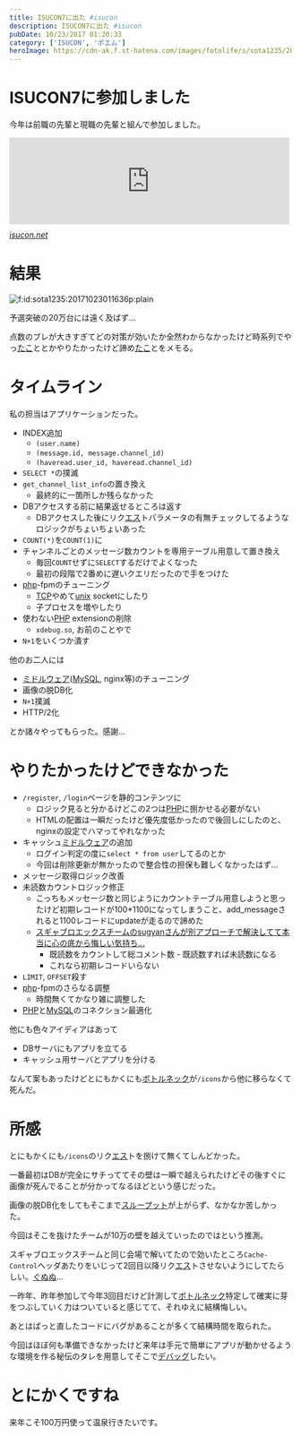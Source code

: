 ```yaml
---
title: ISUCON7に出た #isucon
description: ISUCON7に出た #isucon
pubDate: 10/23/2017 01:20:33
category: ['ISUCON', 'ポエム']
heroImage: https://cdn-ak.f.st-hatena.com/images/fotolife/s/sota1235/20171023/20171023011636.png
---
```

<h1>ISUCON7に参加しました</h1>

<p>今年は前職の先輩と現職の先輩と組んで参加しました。</p>

<p><iframe src="https://hatenablog-parts.com/embed?url=http%3A%2F%2Fisucon.net%2Farchives%2F50949022.html" title="ISUCON7 まとめ : ISUCON公式Blog" class="embed-card embed-webcard" scrolling="no" frameborder="0" style="display: block; width: 100%; height: 155px; max-width: 500px; margin: 10px 0px;"></iframe><cite class="hatena-citation"><a href="http://isucon.net/archives/50949022.html">isucon.net</a></cite></p>

<h1>結果</h1>

<p><span itemscope itemtype="http://schema.org/Photograph"><img src="https://cdn-ak.f.st-hatena.com/images/fotolife/s/sota1235/20171023/20171023011636.png" alt="f:id:sota1235:20171023011636p:plain" title="f:id:sota1235:20171023011636p:plain" class="hatena-fotolife" itemprop="image"></span></p>

<p>予選突破の20万台には遠く及ばず…</p>

<p>点数のブレが大きすぎてどの対策が効いたか全然わからなかったけど時系列でやっ<a class="keyword" href="http://d.hatena.ne.jp/keyword/%A4%BF%A4%B3">たこ</a>ととかやりたかったけど諦め<a class="keyword" href="http://d.hatena.ne.jp/keyword/%A4%BF%A4%B3">たこ</a>とをメモる。</p>

<h1>タイムライン</h1>

<p>私の担当はアプリケーションだった。</p>

<ul>
<li>INDEX追加

<ul>
<li><code>(user.name)</code></li>
<li><code>(message.id, message.channel_id)</code></li>
<li><code>(haveread.user_id, haveread.channel_id)</code></li>
</ul>
</li>
<li><code>SELECT *</code>の撲滅</li>
<li><code>get_channel_list_info</code>の置き換え

<ul>
<li>最終的に一箇所しか残らなかった</li>
</ul>
</li>
<li>DBアクセスする前に結果返せるところは返す

<ul>
<li>DBアクセスした後にリク<a class="keyword" href="http://d.hatena.ne.jp/keyword/%A5%A8%A5%B9">エス</a>トパラメータの有無チェックしてるようなロジックがちょいちょいあった</li>
</ul>
</li>
<li><code>COUNT(*)</code>を<code>COUNT(1)</code>に</li>
<li>チャンネルごとのメッセージ数カウントを専用テーブル用意して置き換え

<ul>
<li>毎回<code>COUNT</code>せずに<code>SELECT</code>するだけでよくなった</li>
<li>最初の段階で2番めに遅いクエリだったので手をつけた</li>
</ul>
</li>
<li><a class="keyword" href="http://d.hatena.ne.jp/keyword/php">php</a>-fpmのチューニング

<ul>
<li><a class="keyword" href="http://d.hatena.ne.jp/keyword/TCP">TCP</a>やめて<a class="keyword" href="http://d.hatena.ne.jp/keyword/unix">unix</a> socketにしたり</li>
<li>子プロセスを増やしたり</li>
</ul>
</li>
<li>使わない<a class="keyword" href="http://d.hatena.ne.jp/keyword/PHP">PHP</a> extensionの削除

<ul>
<li><code>xdebug.so</code>, お前のことやで</li>
</ul>
</li>
<li><code>N+1</code>をいくつか潰す</li>
</ul>


<p>他のお二人には</p>

<ul>
<li><a class="keyword" href="http://d.hatena.ne.jp/keyword/%A5%DF%A5%C9%A5%EB%A5%A6%A5%A7%A5%A2">ミドルウェア</a>(<a class="keyword" href="http://d.hatena.ne.jp/keyword/MySQL">MySQL</a>, nginx等)のチューニング</li>
<li>画像の脱DB化</li>
<li><code>N+1</code>撲滅</li>
<li>HTTP/2化</li>
</ul>


<p>とか諸々やってもらった。感謝…</p>

<h1>やりたかったけどできなかった</h1>

<ul>
<li><code>/register</code>, <code>/login</code>ページを静的コンテンツに

<ul>
<li>ロジック見ると分かるけどこの2つは<a class="keyword" href="http://d.hatena.ne.jp/keyword/PHP">PHP</a>に捌かせる必要がない</li>
<li>HTMLの配置は一瞬だったけど優先度低かったので後回しにしたのと、nginxの設定でハマってやれなかった</li>
</ul>
</li>
<li>キャッシュ<a class="keyword" href="http://d.hatena.ne.jp/keyword/%A5%DF%A5%C9%A5%EB%A5%A6%A5%A7%A5%A2">ミドルウェア</a>の追加

<ul>
<li>ログイン判定の度に<code>select * from user</code>してるのとか</li>
<li>今回は削除更新が無かったので整合性の担保も難しくなかったはず…</li>
</ul>
</li>
<li>メッセージ取得ロジック改善</li>
<li>未読数カウントロジック修正

<ul>
<li>こっちもメッセージ数と同じようにカウントテーブル用意しようと思ったけど初期レコードが100*1100になってしまうこと、add_messageされると1100レコードにupdateが走るので諦めた</li>
<li><a href="http://memo.sugyan.com/entry/2017/10/22/232703">スギャブロエックスチームのsugyanさんが別アプローチで解決してて本当に心の底から悔しい気持ち…</a>

<ul>
<li>既読数をカウントして総コメント数 - 既読数すれば未読数になる</li>
<li>これなら初期レコードいらない</li>
</ul>
</li>
</ul>
</li>
<li><code>LIMIT</code>, <code>OFFSET</code>殺す</li>
<li><a class="keyword" href="http://d.hatena.ne.jp/keyword/php">php</a>-fpmのさらなる調整

<ul>
<li>時間無くてかなり雑に調整した</li>
</ul>
</li>
<li><a class="keyword" href="http://d.hatena.ne.jp/keyword/PHP">PHP</a>と<a class="keyword" href="http://d.hatena.ne.jp/keyword/MySQL">MySQL</a>のコネクション最適化</li>
</ul>


<p>他にも色々アイディアはあって</p>

<ul>
<li>DBサーバにもアプリを立てる</li>
<li>キャッシュ用サーバとアプリを分ける</li>
</ul>


<p>なんて案もあったけどとにもかくにも<a class="keyword" href="http://d.hatena.ne.jp/keyword/%A5%DC%A5%C8%A5%EB%A5%CD%A5%C3%A5%AF">ボトルネック</a>が<code>/icons</code>から他に移らなくて死んだ。</p>

<h1>所感</h1>

<p>とにもかくにも<code>/icons</code>のリク<a class="keyword" href="http://d.hatena.ne.jp/keyword/%A5%A8%A5%B9">エス</a>トを捌けて無くてしんどかった。</p>

<p>一番最初はDBが完全にサチっててその壁は一瞬で越えられたけどその後すぐに画像が死んでることが分かってなるほどという感じだった。</p>

<p>画像の脱DB化をしてもそこまで<a class="keyword" href="http://d.hatena.ne.jp/keyword/%A5%B9%A5%EB%A1%BC%A5%D7%A5%C3%A5%C8">スループット</a>が上がらず、なかなか苦しかった。</p>

<p>今回はそこを抜けたチームが10万の壁を越えていったのではという推測。</p>

<p>スギャブロエックスチームと同じ会場で解いてたので効いたところ<code>Cache-Control</code>ヘッダあたりをいじって2回目以降リク<a class="keyword" href="http://d.hatena.ne.jp/keyword/%A5%A8%A5%B9">エス</a>トさせないようにしてたらしい。<a class="keyword" href="http://d.hatena.ne.jp/keyword/%A4%B0%A4%CC%A4%CC">ぐぬぬ</a>…</p>

<p>一昨年、昨年参加して今年3回目だけど計測して<a class="keyword" href="http://d.hatena.ne.jp/keyword/%A5%DC%A5%C8%A5%EB%A5%CD%A5%C3%A5%AF">ボトルネック</a>特定して確実に芽をつぶしていく力はついていると感じてて、それゆえに結構悔しい。</p>

<p>あとはぱっと直したコードにバグがあることが多くて結構時間を取られた。</p>

<p>今回はほぼ何も準備できなかったけど来年は手元で簡単にアプリが動かせるような環境を作る秘伝のタレを用意してそこで<a class="keyword" href="http://d.hatena.ne.jp/keyword/%A5%C7%A5%D0%A5%C3%A5%B0">デバッグ</a>したい。</p>

<h1>とにかくですね</h1>

<p>来年こそ100万円使って温泉行きたいです。</p>

